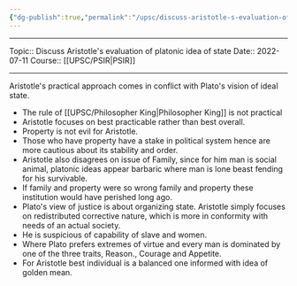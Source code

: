 ```yaml
---
{"dg-publish":true,"permalink":"/upsc/discuss-aristotle-s-evaluation-of-platonic-idea-of-state/"}
---
```


----
Topic:: Discuss Aristotle's evaluation of platonic idea of state
Date:: 2022-07-11
Course:: [[UPSC/PSIR\|PSIR]] 

----
Aristotle's practical approach comes in conflict with Plato's vision of ideal state. 
- The rule of [[UPSC/Philosopher King\|Philosopher King]] is not practical
- Aristotle focuses on best practicable rather than best overall. 
- Property is not evil for Aristotle. 
- Those who have property have a stake in political system hence are more cautious about its stability and order. 
- Aristotle also disagrees on issue of Family, since for him man is social animal, platonic ideas appear barbaric where man is lone beast fending for his survivable. 
- If family and property were so wrong family and property these institution would have perished long ago. 
- Plato's view of justice is about organizing state. Aristotle simply focuses on redistributed corrective nature, which is more in conformity with needs of an actual society. 
- He is suspicious of capability of slave and women. 
- Where Plato prefers extremes of virtue and every man is dominated by one of the three traits, Reason., Courage and Appetite. 
- For Aristotle best individual is a balanced one informed with idea of golden mean. 
 


